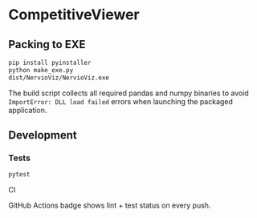 # CompetitiveViewer


## Packing to EXE

```bash
pip install pyinstaller
python make_exe.py
dist/NervioViz/NervioViz.exe
```
The build script collects all required pandas and numpy binaries to avoid
``ImportError: DLL load failed`` errors when launching the packaged
application.

## Development

### Tests
```bash
pytest
```

CI

GitHub Actions badge shows lint + test status on every push.
